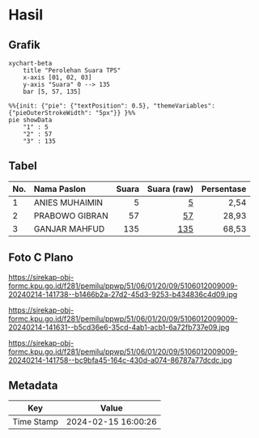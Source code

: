 # Hasil

## Grafik

```mermaid
xychart-beta
    title "Perolehan Suara TPS"
    x-axis [01, 02, 03]
    y-axis "Suara" 0 --> 135
    bar [5, 57, 135]
```

```mermaid
%%{init: {"pie": {"textPosition": 0.5}, "themeVariables": {"pieOuterStrokeWidth": "5px"}} }%%
pie showData
    "1" : 5
    "2" : 57
    "3" : 135
```

## Tabel

| No. | Nama Paslon    | Suara | Suara (raw) | Persentase |
|:--- |:-------------- | -----:| -----------:| ----------:|
| 1   | ANIES MUHAIMIN | 5     | [5][p-1]    | 2,54       |
| 2   | PRABOWO GIBRAN | 57    | [57][p-2]   | 28,93      |
| 3   | GANJAR MAHFUD  | 135   | [135][p-3]  | 68,53      |


[p-1]: https://github.com/gigit-pemilu/pemilu-2024-51-bali/blob/main/pilpres/hitung-suara/sub/51-bali/sub/06-bangli/sub/01-susut/sub/2009-pengiangan/sub/009-tps/sub/paslon-1.txt
[p-2]: https://github.com/gigit-pemilu/pemilu-2024-51-bali/blob/main/pilpres/hitung-suara/sub/51-bali/sub/06-bangli/sub/01-susut/sub/2009-pengiangan/sub/009-tps/sub/paslon-2.txt
[p-3]: https://github.com/gigit-pemilu/pemilu-2024-51-bali/blob/main/pilpres/hitung-suara/sub/51-bali/sub/06-bangli/sub/01-susut/sub/2009-pengiangan/sub/009-tps/sub/paslon-3.txt

## Foto C Plano

https://sirekap-obj-formc.kpu.go.id/f281/pemilu/ppwp/51/06/01/20/09/5106012009009-20240214-141738--b1466b2a-27d2-45d3-9253-b434836c4d09.jpg

https://sirekap-obj-formc.kpu.go.id/f281/pemilu/ppwp/51/06/01/20/09/5106012009009-20240214-141631--b5cd36e6-35cd-4ab1-acb1-6a72fb737e09.jpg

https://sirekap-obj-formc.kpu.go.id/f281/pemilu/ppwp/51/06/01/20/09/5106012009009-20240214-141758--bc9bfa45-164c-430d-a074-86787a77dcdc.jpg


## Metadata

| Key        | Value               |
| ---------- | ------------------- |
| Time Stamp | 2024-02-15 16:00:26 |



